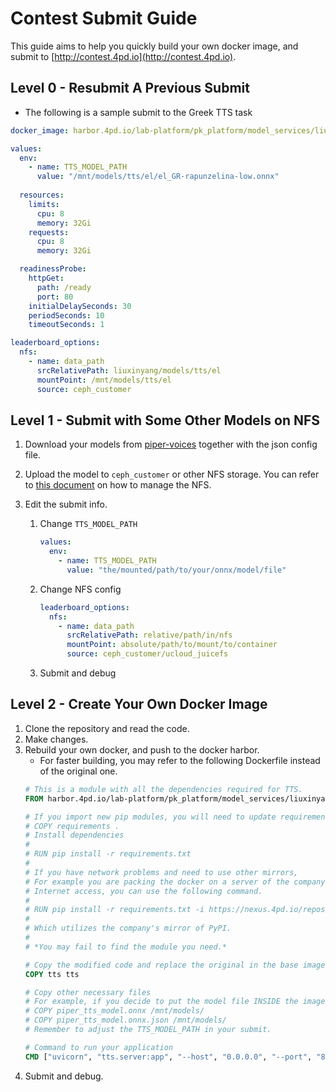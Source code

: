 # Contest Submit Guide
This guide aims to help you quickly build your own docker image, and submit to [http://contest.4pd.io](http://contest.4pd.io).

## Level 0 - Resubmit A Previous Submit
* The following is a sample submit to the Greek TTS task
```yaml
docker_image: harbor.4pd.io/lab-platform/pk_platform/model_services/liuxinyang/piper-tts:0.0.1-b

values:
  env:
    - name: TTS_MODEL_PATH
      value: "/mnt/models/tts/el/el_GR-rapunzelina-low.onnx"
  
  resources:
    limits:
      cpu: 8
      memory: 32Gi
    requests:
      cpu: 8
      memory: 32Gi

  readinessProbe:
    httpGet:
      path: /ready
      port: 80 
    initialDelaySeconds: 30
    periodSeconds: 10 
    timeoutSeconds: 1

leaderboard_options:
  nfs:
    - name: data_path
      srcRelativePath: liuxinyang/models/tts/el
      mountPoint: /mnt/models/tts/el
      source: ceph_customer
```

## Level 1 - Submit with Some Other Models on NFS

1. Download your models from [piper-voices](https://huggingface.co/rhasspy/piper-voices) together with the json config file.

2. Upload the model to `ceph_customer` or other NFS storage. You can refer to [this document](https://wiki.4paradigm.com/pages/viewpage.action?pageId=140889286#id-算法竞赛场使用FAQ-Q1.1如何加载我自己的大模型、词表、数据等镜像运行需要的大文件) on how to manage the NFS.

3. Edit the submit info.
    1. Change `TTS_MODEL_PATH`
        ```yaml
        values:
          env:
            - name: TTS_MODEL_PATH
              value: "the/mounted/path/to/your/onnx/model/file"
        ```
    2. Change NFS config
        ```yaml
        leaderboard_options:
          nfs:
            - name: data_path
              srcRelativePath: relative/path/in/nfs
              mountPoint: absolute/path/to/mount/to/container
              source: ceph_customer/ucloud_juicefs
        ```
    3. Submit and debug

## Level 2 - Create Your Own Docker Image
1. Clone the repository and read the code.
2. Make changes.
3. Rebuild your own docker, and push to the docker harbor.
    * For faster building, you may refer to the following Dockerfile instead of the original one.
    ```Dockerfile
    # This is a module with all the dependencies required for TTS.
    FROM harbor.4pd.io/lab-platform/pk_platform/model_services/liuxinyang/piper-tts-base:0.0.0

    # If you import new pip modules, you will need to update requirements.txt
    # COPY requirements .
    # Install dependencies
    #
    # RUN pip install -r requirements.txt 
    # 
    # If you have network problems and need to use other mirrors,
    # For example you are packing the docker on a server of the company without
    # Internet access, you can use the following command.
    #
    # RUN pip install -r requirements.txt -i https://nexus.4pd.io/repository/pypi-all/simple
    #
    # Which utilizes the company's mirror of PyPI. 
    #
    # *You may fail to find the module you need.*

    # Copy the modified code and replace the original in the base image.
    COPY tts tts

    # Copy other necessary files
    # For example, if you decide to put the model file INSIDE the image
    # COPY piper_tts_model.onnx /mnt/models/
    # COPY piper_tts_model.onnx.json /mnt/models/
    # Remember to adjust the TTS_MODEL_PATH in your submit.

    # Command to run your application
    CMD ["uvicorn", "tts.server:app", "--host", "0.0.0.0", "--port", "80"]

    ```
4. Submit and debug.